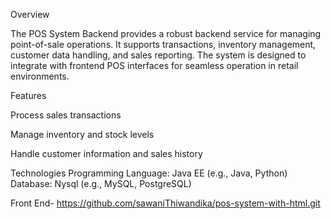 Overview

The POS System Backend provides a robust backend service for managing point-of-sale operations. It supports transactions, inventory management, customer data handling, and sales reporting. The system is designed to integrate with frontend POS interfaces for seamless operation in retail environments.

Features

Process sales transactions

Manage inventory and stock levels

Handle customer information and sales history


Technologies
Programming Language: Java EE (e.g., Java, Python)
Database: Nysql (e.g., MySQL, PostgreSQL)

Front End- https://github.com/sawaniThiwandika/pos-system-with-html.git
